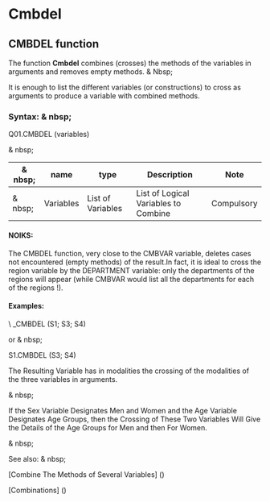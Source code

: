 # Cmbdel

## CMBDEL function

The function **Cmbdel** combines (crosses) the methods of the variables in arguments and removes empty methods. & Nbsp;

It is enough to list the different variables (or constructions) to cross as arguments to produce a variable with combined methods.

### Syntax: & nbsp;

Q01.CMBDEL (variables)

& nbsp;

| & nbsp; | **name** | **type** | **Description** | **Note** |
| --- | --- | --- | --- | --- |
| & nbsp; | Variables | List of Variables | List of Logical Variables to Combine | Compulsory |

#### NOIKS:

The CMBDEL function, very close to the CMBVAR variable, deletes cases not encountered (empty methods) of the result.In fact, it is ideal to cross the region variable by the DEPARTMENT variable: only the departments of the regions will appear (while CMBVAR would list all the departments for each of the regions \!).

#### Examples:

\ _CMBDEL (S1; S3; S4)

or & nbsp;

S1.CMBDEL (S3; S4)

The Resulting Variable has in modalities the crossing of the modalities of the three variables in arguments.

& nbsp;

If the Sex Variable Designates Men and Women and the Age Variable Designates Age Groups, then the Crossing of These Two Variables Will Give the Details of the Age Groups for Men and then For Women.

& nbsp;

See also: & nbsp;

[Combine The Methods of Several Variables] (<combination themodalites of the days1.md>)

[Combinations] (<combine thevariables1.md>)